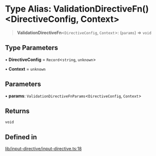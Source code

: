 # Type Alias: ValidationDirectiveFn()\<DirectiveConfig, Context\>

> **ValidationDirectiveFn**\<`DirectiveConfig`, `Context`\>: (`params`) => `void`

## Type Parameters

• **DirectiveConfig** = `Record`\<`string`, `unknown`\>

• **Context** = `unknown`

## Parameters

• **params**: `ValidationDirectiveFnParams`\<`DirectiveConfig`, `Context`\>

## Returns

`void`

## Defined in

[lib/input-directive/input-directive.ts:18](https://github.com/andreisergiu98/baeta/blob/277f62f15bfdecc05d507a84e60b62e5bc08a747/packages/core/lib/input-directive/input-directive.ts#L18)
